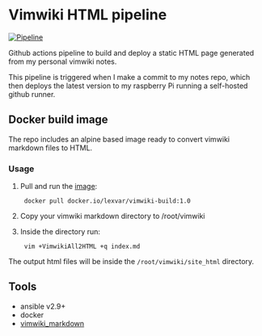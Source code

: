 
# Vimwiki HTML pipeline

[![Pipeline](https://github.com/LexVar/vimwiki_deploy/actions/workflows/pipeline.yml/badge.svg)](https://github.com/LexVar/vimwiki_deploy/actions/workflows/pipeline.yml)

Github actions pipeline to build and deploy a static HTML page generated from my personal vimwiki notes.

This pipeline is triggered when I make a commit to my notes repo, which then deploys the latest version to my raspberry Pi running a self-hosted github runner.

## Docker build image

The repo includes an alpine based image ready to convert vimwiki markdown files to HTML.

### Usage

1. Pull and run the [image](https://hub.docker.com/repository/docker/lexvar/vimwiki-build): 
   
		docker pull docker.io/lexvar/vimwiki-build:1.0

2. Copy your vimwiki markdown directory to /root/vimwiki
3. Inside the directory run:
    
        vim +VimwikiAll2HTML +q index.md

The output html files will be inside the `/root/vimwiki/site_html` directory.
## Tools

- ansible v2.9+
- docker
- [vimwiki_markdown](https://github.com/WnP/vimwiki_markdown)
